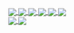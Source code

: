 <a href="https://wesleybranton.com" target="_blank">
  <img align="center" src="https://img.shields.io/static/v1?style=for-the-badge&logo=github&message=wesleybranton.com&label=Website&color=181717">
</a>
<a href="https://www.linkedin.com/in/wesleybranton/" target="_blank">
  <img align="center" src="https://img.shields.io/static/v1?style=for-the-badge&logo=medium&message=wesleybranton&label=LinkedIn&color=0077B5">
</a>
<a href="https://medium.com/@wbranton" target="_blank">
  <img align="center" src="https://img.shields.io/static/v1?style=for-the-badge&logo=medium&message=@wbranton&label=Medium&color=12100E">
</a>
<a href="https://twitter.com/ComputerWhiz_" target="_blank">
  <img align="center" src="https://img.shields.io/static/v1?style=for-the-badge&logo=twitter&message=@ComputerWhiz_&label=Twitter&color=1DA1F2">
</a>
<a href="https://mozillians.org/u/ComputerWhiz/" target="_blank">
  <img align="center" src="https://img.shields.io/static/v1?style=for-the-badge&logo=medium&message=ComputerWhiz&label=Mozillians&color=000000">
</a>
<a href="https://getpocket.com/@e05A9g99d344cT83aXp93fIp4eT5dl0x035w94P604Of1cndS8177c25l6axEb61" target="_blank">
  <img align="center" src="https://img.shields.io/static/v1?style=for-the-badge&logo=pocket&message=ComputerWhiz&label=Pocket&color=EF3F56">
</a>
<br>

<a href="https://github.com/anuraghazra/github-readme-stats">
  <img align="center" src="https://github-readme-stats.vercel.app/api?username=wesleybranton&show_icons=true&theme=graywhite&hide_title=true&hide_border=true&include_all_commits=true&count_private=true&icon_color=ffcc00&locale=en" />
</a>
<a href="https://github.com/anuraghazra/github-readme-stats">
  <img align="center" src="https://github-readme-stats.vercel.app/api/top-langs/?username=wesleybranton&theme=graywhite&hide_title=true&hide_border=true" />
</a>
